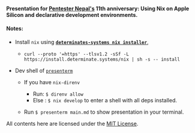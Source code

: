 #### Presentation for [Pentester Nepal's][ptn] 11th anniversary: Using Nix on Apple Silicon and declarative development environments.

#### Notes: 
- Install `nix` using [__`determinates-systems nix installer`__][determinate],

  - `curl --proto '=https' --tlsv1.2 -sSf -L https://install.determinate.systems/nix | sh -s -- install`

- Dev shell of [`presenterm`][presenterm] 

  - If you have `nix-direnv`
    - Run: `$ direnv allow`
    - Else :  `$ nix develop` to enter a shell with all deps installed.
  
  - Run `$ presenterm main.md` to show presentation in your terminal.

All contents here are licensed under the [MIT License](Mit).

[determinate]: https://determinate.systems
[ptn]: https://pentesternepal.com
[presenterm]: https://github.com/mfontanini/presenterm
[Mit]: ./License

